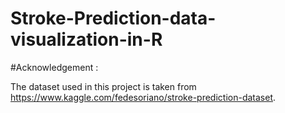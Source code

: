 # Stroke-Prediction-data-visualization-in-R

#Acknowledgement :

The dataset used in this project is taken from https://www.kaggle.com/fedesoriano/stroke-prediction-dataset.
